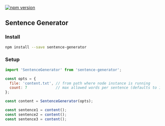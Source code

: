 [![npm version](https://badge.fury.io/js/sentence-generator.svg)](https://www.npmjs.com/package/sentence-generator)

## Sentence Generator

### Install
```bash
npm install --save sentence-generator
```

### Setup
```javascript
import 'SentenceGenerator' from 'sentence-generator';

const opts = {
  file: 'content.txt', // from path where node instance is running
  count: 7             // max allowed words per sentence (defaults to 10)
};

const content = SentenceGenerator(opts);

const sentence1 = content();
const sentence2 = content();
const sentence3 = content();
```